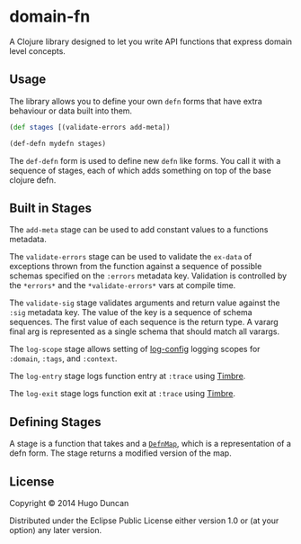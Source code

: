 # domain-fn

A Clojure library designed to let you write API functions that express
domain level concepts.

## Usage

The library allows you to define your own `defn` forms that have extra
behaviour or data built into them.


```clj
(def stages [(validate-errors add-meta])

(def-defn mydefn stages)
```

The `def-defn` form is used to define new `defn` like forms.  You call
it with a sequence of stages, each of which adds something on top of
the base clojure defn.


## Built in Stages

The `add-meta` stage can be used to add constant values to a
functions metadata.

The `validate-errors` stage can be used to validate the `ex-data`
of exceptions thrown from the function against a sequence of possible
schemas specified on the `:errors` metadata key.  Validation is
controlled by the `*errors*` and the `*validate-errors*` vars at
compile time.

The `validate-sig` stage validates arguments and return
value against the `:sig` metadata key.  The value of the key is a
sequence of schema sequences.  The first value of each sequence is the
return type.  A vararg final arg is represented as a single schema
that should match all varargs.

The `log-scope` stage allows setting of [log-config][log-config]
logging scopes for `:domain`, `:tags`, and `:context`.

The `log-entry` stage logs function entry at `:trace` using [Timbre][timbre].

The `log-exit` stage logs function exit at `:trace` using [Timbre][timbre].

## Defining Stages

A stage is a function that takes and a
[`DefnMap`](https://github.com/palletops/api-builder/blob/master/src/com/palletops/api_builder.clj#L16),
which is a representation of a defn form.  The stage returns a
modified version of the map.

## License

Copyright © 2014 Hugo Duncan

Distributed under the Eclipse Public License either version 1.0 or (at
your option) any later version.

[log-config]: https://github.com/palletops/log-config "log-config"
[timbre]: https://github.com/ptaoussanis/timbre "Timbre"
